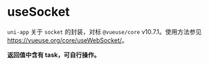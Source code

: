 # useSocket

`uni-app` 关于 `socket` 的封装，对标 `@vueuse/core` v10.7.1。使用方法参见 <https://vueuse.org/core/useWebSocket/>。

**返回值中含有 task，可自行操作。**
